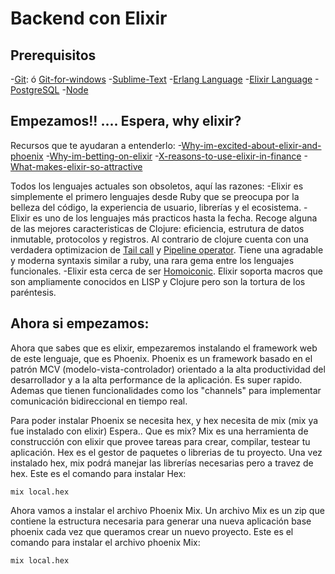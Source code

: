 Backend con Elixir
===================
Prerequisitos
-------------
 -[Git](https://git-scm.com/): ó [Git-for-windows](https://git-for-windows.github.io)
 -[Sublime-Text](https://www.sublimetext.com/)
 -[Erlang Language](https://www.erlang-solutions.com/resources/download.html)
 -[Elixir Language](http://elixir-lang.org/install.html)
 -[PostgreSQL](http://www.postgresql.org/download/)
 -[Node](https://nodejs.org/en/)

Empezamos!! .... Espera, why elixir?
-------------
Recursos que te ayudaran a entenderlo:
-[Why-im-excited-about-elixir-and-phoenix](https://jerel.co/blog/2016/01/why-im-excited-about-elixir-and-phoenix)
-[Why-im-betting-on-elixir](https://medium.com/@kenmazaika/why-im-betting-on-elixir-7c8f847b58#.4o7tqjyzp)
-[X-reasons-to-use-elixir-in-finance](http://blog.johnorford.com/2015/11/01/x-reasons-to-use-elixir-in-finance/)
-[What-makes-elixir-so-attractive](http://ruby2elixir.github.io/posts/2015/12-29-what-makes-elixir-so-attractive-for-some-developers.html)


Todos los lenguajes actuales son obsoletos, aquí las razones:
-Elixir es simplemente el primero lenguajes desde Ruby que se preocupa por la belleza del código, la experiencia de usuario, librerías y el ecosistema.
-Elixir es uno de los lenguajes más practicos hasta la fecha. Recoge alguna de las mejores caracteristicas de Clojure: eficiencia, estrutura de datos inmutable, protocolos y registros. Al contrario de clojure cuenta con una verdadera optimizacion de [Tail call](https://en.wikipedia.org/wiki/Tail_call) y [Pipeline operator](http://elixir-lang.org/getting-started/enumerables-and-streams.html#the-pipe-operator). Tiene una agradable y moderna syntaxis similar a ruby, una rara gema entre los lenguajes funcionales.
-Elixir esta cerca de ser [Homoiconic](https://en.wikipedia.org/wiki/Homoiconicity). Elixir soporta macros que son ampliamente conocidos en LISP y Clojure pero son la tortura de los paréntesis.


Ahora si empezamos:
-------------
Ahora que sabes que es elixir, empezaremos instalando el framework web de este lenguaje, que es Phoenix.
Phoenix es un framework basado en el patrón MCV (modelo-vista-controlador) orientado a la alta productividad del desarrollador y a la alta performance de la aplicación. Es super rapido. Ademas que tienen funcionalidades como los "channels" para implementar comunicación bidireccional en tiempo real. 

Para poder instalar Phoenix se necesita hex, y hex necesita de mix (mix ya fue instalado con elixir)
Espera..
Que es mix?
Mix es una herramienta de construcción con elixir que provee tareas para crear, compilar, testear tu aplicación.
Hex es el gestor de paquetes o librerias de tu proyecto. Una vez instalado hex, mix podrá manejar las librerías necesarias pero a travez de hex. 
Este es el comando para instalar Hex:
```
mix local.hex
```
Ahora vamos a instalar el archivo Phoenix Mix. Un archivo Mix es un zip que contiene la estructura necesaria para generar una nueva aplicación base phoenix cada vez que queramos crear un nuevo proyecto.
Este es el comando para instalar el archivo phoenix Mix:
```
mix local.hex
```